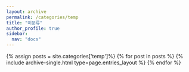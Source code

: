 ```yaml
---
layout: archive
permalink: /categories/temp
title: "미분류"
author_profile: true
sidebar:
  nav: "docs"
---
```


{% assign posts = site.categories['temp']%}
{% for post in posts %}
  {% include archive-single.html type=page.entries_layout %}
{% endfor %}
